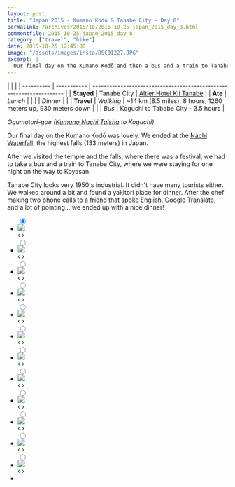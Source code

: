 ```yaml
---
layout: post
title: "Japan 2015 - Kumano Kodō & Tanabe City - Day 8"
permalink: /archives/2015/10/2015-10-25-japan_2015_day_8.html
commentfile: 2015-10-25-japan_2015_day_8
category: ["travel", "hike"]
date: 2015-10-25 12:45:00
image: "/assets/images/insta/DSC01227.JPG"
excerpt: |
  Our final day on the Kumano Kodō and then a bus and a train to Tanabe City.
---
```


|            |             |
| ---------- | ----------- | -------------------------------------------------------------------- |
| **Stayed** | Tanabe City | [Altier Hotel Kii Tanabe](https://maps.app.goo.gl/jQdDjMdWveixmpaU8) |
| **Ate**    | _Lunch_     |                                                                      |
|            | _Dinner_    |                                                                      |
| **Travel** | _Walking_   | ~14 km (8.5 miles), 8 hours, 1260 meters up, 930 meters down         |
|            | _Bus_       | Koguchi to Tababe City - 3.5 hours                                   |

_Ogumotori-goe ([Kumano Nachi Taisha](https://maps.app.goo.gl/HjbZXNJi9kTQ2D9V6) to Koguchi)_

Our final day on the Kumano Kodō was lovely. We ended at the [Nachi Waterfall](https://maps.app.goo.gl/Gb2oMnRUMppD1kH39), the highest falls (133 meters) in Japan.

After we visited the temple and the falls, where there was a festival, we had to take a bus and a train to Tanabe City, where we were staying for one night on the way to Koyasan.

Tanabe City looks very 1950's industrial. It didn't have many tourists either. We walked around a bit and found a yakitori place for dinner. After the chef making two phone calls to a friend that spoke English, Google Translate, and a lot of pointing... we ended up with a nice dinner!

<ul class="slides">
    <input type="radio" name="radio-btn" id="img-1" checked="checked" />
    <li class="slide-container">
        <div class="slide">
          <a href="/assets/images/insta/IMG_3095.JPG"><img src="/assets/images/insta/IMG_3095.JPG" /></a>
        </div>
        <div class="nav">
             <label for="img-12" class="prev">&#x2039;</label>
             <label for="img-2" class="next">&#x203a;</label>
         </div>
    </li>    <input type="radio" name="radio-btn" id="img-2"  />
    <li class="slide-container">
        <div class="slide">
          <a href="/assets/images/insta/DSC01262.JPG"><img src="/assets/images/insta/DSC01262.JPG" /></a>
        </div>
        <div class="nav">
             <label for="img-1" class="prev">&#x2039;</label>
             <label for="img-3" class="next">&#x203a;</label>
         </div>
    </li>    <input type="radio" name="radio-btn" id="img-3"  />
    <li class="slide-container">
        <div class="slide">
          <a href="/assets/images/insta/DSC01207.JPG"><img src="/assets/images/insta/DSC01207.JPG" /></a>
        </div>
        <div class="nav">
             <label for="img-2" class="prev">&#x2039;</label>
             <label for="img-4" class="next">&#x203a;</label>
         </div>
    </li>    <input type="radio" name="radio-btn" id="img-4"  />
    <li class="slide-container">
        <div class="slide">
          <a href="/assets/images/insta/DSC01272.JPG"><img src="/assets/images/insta/DSC01272.JPG" /></a>
        </div>
        <div class="nav">
             <label for="img-3" class="prev">&#x2039;</label>
             <label for="img-5" class="next">&#x203a;</label>
         </div>
    </li>    <input type="radio" name="radio-btn" id="img-5"  />
    <li class="slide-container">
        <div class="slide">
          <a href="/assets/images/insta/DSC01269.JPG"><img src="/assets/images/insta/DSC01269.JPG" /></a>
        </div>
        <div class="nav">
             <label for="img-4" class="prev">&#x2039;</label>
             <label for="img-6" class="next">&#x203a;</label>
         </div>
    </li>    <input type="radio" name="radio-btn" id="img-6"  />
    <li class="slide-container">
        <div class="slide">
          <a href="/assets/images/insta/IMG_3099.JPG"><img src="/assets/images/insta/IMG_3099.JPG" /></a>
        </div>
        <div class="nav">
             <label for="img-5" class="prev">&#x2039;</label>
             <label for="img-7" class="next">&#x203a;</label>
         </div>
    </li>    <input type="radio" name="radio-btn" id="img-7"  />
    <li class="slide-container">
        <div class="slide">
          <a href="/assets/images/insta/DSC01275.JPG"><img src="/assets/images/insta/DSC01275.JPG" /></a>
        </div>
        <div class="nav">
             <label for="img-6" class="prev">&#x2039;</label>
             <label for="img-8" class="next">&#x203a;</label>
         </div>
    </li>    <input type="radio" name="radio-btn" id="img-8"  />
    <li class="slide-container">
        <div class="slide">
          <a href="/assets/images/insta/DSC01227.JPG"><img src="/assets/images/insta/DSC01227.JPG" /></a>
        </div>
        <div class="nav">
             <label for="img-7" class="prev">&#x2039;</label>
             <label for="img-9" class="next">&#x203a;</label>
         </div>
    </li>    <input type="radio" name="radio-btn" id="img-9"  />
    <li class="slide-container">
        <div class="slide">
          <a href="/assets/images/insta/IMG_3083.JPG"><img src="/assets/images/insta/IMG_3083.JPG" /></a>
        </div>
        <div class="nav">
             <label for="img-8" class="prev">&#x2039;</label>
             <label for="img-10" class="next">&#x203a;</label>
         </div>
    </li>    <input type="radio" name="radio-btn" id="img-10"  />
    <li class="slide-container">
        <div class="slide">
          <a href="/assets/images/insta/DSC01155.JPG"><img src="/assets/images/insta/DSC01155.JPG" /></a>
        </div>
        <div class="nav">
             <label for="img-9" class="prev">&#x2039;</label>
             <label for="img-11" class="next">&#x203a;</label>
         </div>
    </li>    <input type="radio" name="radio-btn" id="img-11"  />
    <li class="slide-container">
        <div class="slide">
          <a href="/assets/images/insta/DSC01166.JPG"><img src="/assets/images/insta/DSC01166.JPG" /></a>
        </div>
        <div class="nav">
             <label for="img-10" class="prev">&#x2039;</label>
             <label for="img-12" class="next">&#x203a;</label>
         </div>
    </li>
    <input type="radio" name="radio-btn" id="img-12" />
    <li class="slide-container">
        <div class="slide">
          <a href="/assets/images/insta/DSC01259.JPG"><img src="/assets/images/insta/DSC01259.JPG" /></a>
        </div>
        <div class="nav">
             <label for="img-11" class="prev">&#x2039;</label>
             <label for="img-1" class="next">&#x203a;</label>
         </div>
    </li>
  <li class="nav-dots">
      <label for="img-1" class="nav-dot" id="img-dot-1"></label>      <label for="img-2" class="nav-dot" id="img-dot-2"></label>      <label for="img-3" class="nav-dot" id="img-dot-3"></label>      <label for="img-4" class="nav-dot" id="img-dot-4"></label>      <label for="img-5" class="nav-dot" id="img-dot-5"></label>      <label for="img-6" class="nav-dot" id="img-dot-6"></label>      <label for="img-7" class="nav-dot" id="img-dot-7"></label>      <label for="img-8" class="nav-dot" id="img-dot-8"></label>      <label for="img-9" class="nav-dot" id="img-dot-9"></label>      <label for="img-10" class="nav-dot" id="img-dot-10"></label>      <label for="img-11" class="nav-dot" id="img-dot-11"></label>
      <label for="img-12" class="nav-dot" id="img-dot-12"></label>
  </li>
</ul>
